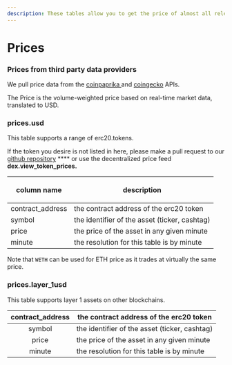 ```yaml
---
description: These tables allow you to get the price of almost all relevant erc20 tokens.
---
```


# Prices

### Prices from third party data providers <a href="#centralised-exchanges-trading-data" id="centralised-exchanges-trading-data"></a>

We pull price data from the [coinpaprika ](https://coinpaprika.com/)and [coingecko](https://www.coingecko.com/) APIs.

The Price is the volume-weighted price based on real-time market data, translated to USD.

### **prices.usd**

This table supports a range of erc20.tokens.

If the token you desire is not listed in here, please make a pull request to our [github repository](https://github.com/duneanalytics/abstractions/tree/master/prices) **** or use the decentralized price feed **dex.view\_token\_prices.**

| <p></p><p><strong>column name</strong></p> | **description**                               |
| ------------------------------------------ | --------------------------------------------- |
| contract\_address                          | the contract address of the erc20 token       |
| symbol                                     | the identifier of the asset (ticker, cashtag) |
| price                                      | the price of the asset in any given minute    |
| minute                                     | the resolution for this table is by minute    |

Note that `WETH` can be used for ETH price as it trades at virtually the same price.

### **prices.layer\_1usd**

This table supports layer 1 assets on other blockchains.

| contract\_address | the contract address of the erc20 token       |
| :---------------: | --------------------------------------------- |
|       symbol      | the identifier of the asset (ticker, cashtag) |
|       price       | the price of the asset in any given minute    |
|       minute      | the resolution for this table is by minute    |

